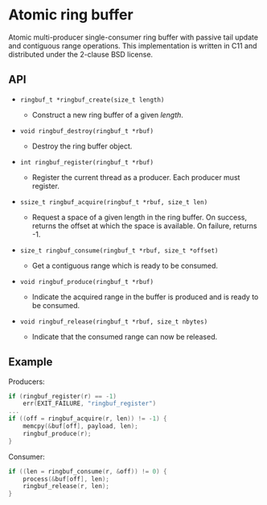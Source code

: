 # Atomic ring buffer

Atomic multi-producer single-consumer ring buffer with passive tail update
and contiguous range operations.  This implementation is written in C11 and
distributed under the 2-clause BSD license.

## API

* `ringbuf_t *ringbuf_create(size_t length)`
  * Construct a new ring buffer of a given _length_.

* `void ringbuf_destroy(ringbuf_t *rbuf)`
  * Destroy the ring buffer object.

* `int ringbuf_register(ringbuf_t *rbuf)`
  * Register the current thread as a producer.  Each producer must register.

* `ssize_t ringbuf_acquire(ringbuf_t *rbuf, size_t len)`
  * Request a space of a given length in the ring buffer.  On success,
  returns the offset at which the space is available.  On failure,
  returns -1.

* `size_t ringbuf_consume(ringbuf_t *rbuf, size_t *offset)`
  * Get a contiguous range which is ready to be consumed.

* `void ringbuf_produce(ringbuf_t *rbuf)`
  * Indicate the acquired range in the buffer is produced and is ready
  to be consumed.

* `void ringbuf_release(ringbuf_t *rbuf, size_t nbytes)`
  * Indicate that the consumed range can now be released.

## Example

Producers:
```c
if (ringbuf_register(r) == -1)
	err(EXIT_FAILURE, "ringbuf_register")
...
if ((off = ringbuf_acquire(r, len)) != -1) {
	memcpy(&buf[off], payload, len);
	ringbuf_produce(r);
}
```

Consumer:
```c
if ((len = ringbuf_consume(r, &off)) != 0) {
	process(&buf[off], len);
	ringbuf_release(r, len);
}
```
